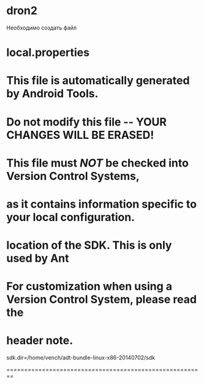 # dron2

Необходимо создать файл

local.properties
=======================================================
# This file is automatically generated by Android Tools.
# Do not modify this file -- YOUR CHANGES WILL BE ERASED!
#
# This file must *NOT* be checked into Version Control Systems,
# as it contains information specific to your local configuration.

# location of the SDK. This is only used by Ant
# For customization when using a Version Control System, please read the
# header note.
sdk.dir=/home/vench/adt-bundle-linux-x86-20140702/sdk

========================================================
